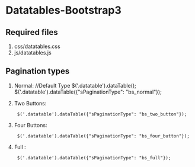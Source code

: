 Datatables-Bootstrap3
=====================

Required files
-------------------------------

1. css/datatables.css
2. js/datatables.js

Pagination types
-------------------------------

1. Normal:
		//Default Type
        $('.datatable').dataTable(); 
		$('.datatable').dataTable({"sPaginationType": "bs_normal"});	

2. Two Buttons:

        $('.datatable').dataTable({"sPaginationType": "bs_two_button"});
		
2. Four Buttons:

        $('.datatable').dataTable({"sPaginationType": "bs_four_button"});
		
2. Full :

        $('.datatable').dataTable({"sPaginationType": "bs_full"});